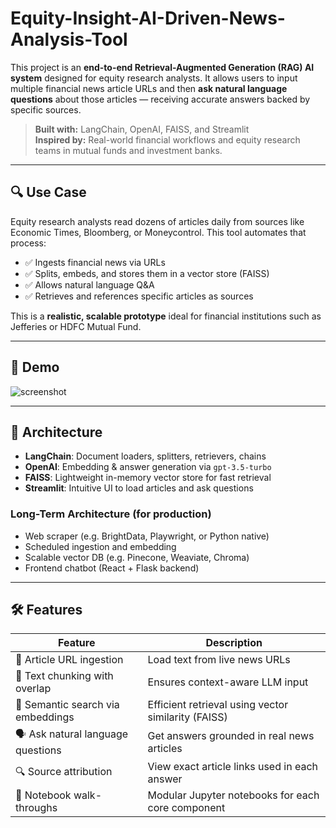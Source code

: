 # Equity-Insight-AI-Driven-News-Analysis-Tool

This project is an **end-to-end Retrieval-Augmented Generation (RAG) AI system** designed for equity research analysts. It allows users to input multiple financial news article URLs and then **ask natural language questions** about those articles — receiving accurate answers backed by specific sources.

> **Built with:** LangChain, OpenAI, FAISS, and Streamlit  
> **Inspired by:** Real-world financial workflows and equity research teams in mutual funds and investment banks.

---

## 🔍 Use Case

Equity research analysts read dozens of articles daily from sources like Economic Times, Bloomberg, or Moneycontrol. This tool automates that process:

- ✅ Ingests financial news via URLs  
- ✅ Splits, embeds, and stores them in a vector store (FAISS)  
- ✅ Allows natural language Q&A  
- ✅ Retrieves and references specific articles as sources

This is a **realistic, scalable prototype** ideal for financial institutions such as Jefferies or HDFC Mutual Fund.

---

## 📸 Demo

![screenshot](docs/demo.png) <!-- Add a screenshot here -->

---

## 🧠 Architecture

- **LangChain**: Document loaders, splitters, retrievers, chains
- **OpenAI**: Embedding & answer generation via `gpt-3.5-turbo`
- **FAISS**: Lightweight in-memory vector store for fast retrieval
- **Streamlit**: Intuitive UI to load articles and ask questions

### Long-Term Architecture (for production)

- Web scraper (e.g. BrightData, Playwright, or Python native)
- Scheduled ingestion and embedding
- Scalable vector DB (e.g. Pinecone, Weaviate, Chroma)
- Frontend chatbot (React + Flask backend)

---

## 🛠 Features

| Feature                            | Description                                                  |
|------------------------------------|--------------------------------------------------------------|
| 🔗 Article URL ingestion           | Load text from live news URLs                                |
| 🧱 Text chunking with overlap      | Ensures context-aware LLM input                              |
| 🧬 Semantic search via embeddings  | Efficient retrieval using vector similarity (FAISS)          |
| 🗣️ Ask natural language questions  | Get answers grounded in real news articles                   |
| 🔍 Source attribution              | View exact article links used in each answer                 |
| 🧪 Notebook walk-throughs          | Modular Jupyter notebooks for each core component            |
